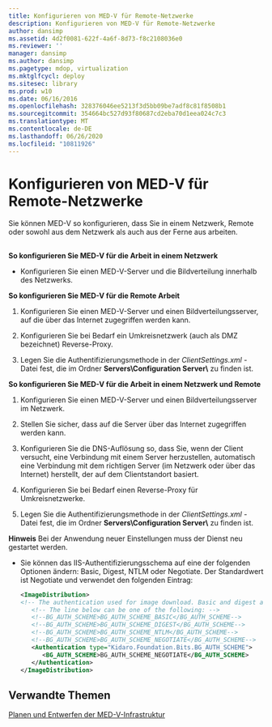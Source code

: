 ```yaml
---
title: Konfigurieren von MED-V für Remote-Netzwerke
description: Konfigurieren von MED-V für Remote-Netzwerke
author: dansimp
ms.assetid: 4d2f0081-622f-4a6f-8d73-f8c2108036e0
ms.reviewer: ''
manager: dansimp
ms.author: dansimp
ms.pagetype: mdop, virtualization
ms.mktglfcycl: deploy
ms.sitesec: library
ms.prod: w10
ms.date: 06/16/2016
ms.openlocfilehash: 328376046ee5213f3d5bb09be7adf8c81f8508b1
ms.sourcegitcommit: 354664bc527d93f80687cd2eba70d1eea024c7c3
ms.translationtype: MT
ms.contentlocale: de-DE
ms.lasthandoff: 06/26/2020
ms.locfileid: "10811926"
---
```

# Konfigurieren von MED-V für Remote-Netzwerke


Sie können MED-V so konfigurieren, dass Sie in einem Netzwerk, Remote oder sowohl aus dem Netzwerk als auch aus der Ferne aus arbeiten.

## <a href="" id="bkmk-howtoconfiguremedvtoworkfrominsideanetworkorremotely"></a>


**So konfigurieren Sie MED-V für die Arbeit in einem Netzwerk**

-   Konfigurieren Sie einen MED-V-Server und die Bildverteilung innerhalb des Netzwerks.

**So konfigurieren Sie MED-V für die Remote Arbeit**

1.  Konfigurieren Sie einen MED-V-Server und einen Bildverteilungsserver, auf die über das Internet zugegriffen werden kann.

2.  Konfigurieren Sie bei Bedarf ein Umkreisnetzwerk (auch als DMZ bezeichnet) Reverse-Proxy.

3.  Legen Sie die Authentifizierungsmethode in der *ClientSettings.xml* -Datei fest, die im Ordner **Servers\\Configuration Server\\** zu finden ist.

**So konfigurieren Sie MED-V für die Arbeit in einem Netzwerk und Remote**

1.  Konfigurieren Sie einen MED-V-Server und einen Bildverteilungsserver im Netzwerk.

2.  Stellen Sie sicher, dass auf die Server über das Internet zugegriffen werden kann.

3.  Konfigurieren Sie die DNS-Auflösung so, dass Sie, wenn der Client versucht, eine Verbindung mit einem Server herzustellen, automatisch eine Verbindung mit dem richtigen Server (im Netzwerk oder über das Internet) herstellt, der auf dem Clientstandort basiert.

4.  Konfigurieren Sie bei Bedarf einen Reverse-Proxy für Umkreisnetzwerke.

5.  Legen Sie die Authentifizierungsmethode in der *ClientSettings.xml* -Datei fest, die im Ordner **Servers\\Configuration Server\\** zu finden ist.

**Hinweis**  Bei der Anwendung neuer Einstellungen muss der Dienst neu gestartet werden.

 

-   Sie können das IIS-Authentifizierungsschema auf eine der folgenden Optionen ändern: Basic, Digest, NTLM oder Negotiate. Der Standardwert ist Negotiate und verwendet den folgenden Eintrag:

    ```xml
    <ImageDistribution>
    <!-- The authentication used for image download. Basic and digest authentication should be used only under SSL.-->
       <!-- The line below can be one of the following: -->
       <!--BG_AUTH_SCHEME>BG_AUTH_SCHEME_BASIC</BG_AUTH_SCHEME-->
       <!--BG_AUTH_SCHEME>BG_AUTH_SCHEME_DIGEST</BG_AUTH_SCHEME-->
       <!--BG_AUTH_SCHEME>BG_AUTH_SCHEME_NTLM</BG_AUTH_SCHEME-->
       <!--BG_AUTH_SCHEME>BG_AUTH_SCHEME_NEGOTIATE</BG_AUTH_SCHEME-->
       <Authentication type="Kidaro.Foundation.Bits.BG_AUTH_SCHEME">
          <BG_AUTH_SCHEME>BG_AUTH_SCHEME_NEGOTIATE</BG_AUTH_SCHEME>
       </Authentication>
    </ImageDistribution>
    ```

## Verwandte Themen


[Planen und Entwerfen der MED-V-Infrastruktur](med-v-infrastructure-planning-and-design.md)

 

 





